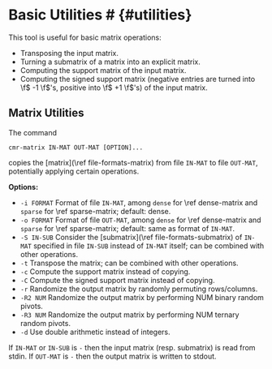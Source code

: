 # Basic Utilities # {#utilities}

This tool is useful for basic matrix operations:

  - Transposing the input matrix.
  - Turning a submatrix of a matrix into an explicit matrix.
  - Computing the support matrix of the input matrix.
  - Computing the signed support matrix (negative entries are turned into \f$ -1 \f$'s, positive into \f$ +1 \f$'s) of the input matrix.

## Matrix Utilities ##

The command

    cmr-matrix IN-MAT OUT-MAT [OPTION]...

copies the [matrix](\ref file-formats-matrix) from file `IN-MAT` to file `OUT-MAT`, potentially applying certain operations.

**Options:**
  - `-i FORMAT` Format of file `IN-MAT`, among `dense` for \ref dense-matrix and `sparse` for \ref sparse-matrix; default: dense.
  - `-o FORMAT` Format of file `OUT-MAT`, among `dense` for \ref dense-matrix and `sparse` for \ref sparse-matrix; default: same as format of `IN-MAT`.
  - `-S IN-SUB` Consider the [submatrix](\ref file-formats-submatrix) of `IN-MAT` specified in file `IN-SUB` instead of `IN-MAT` itself; can be combined with other operations.
  - `-t`        Transpose the matrix; can be combined with other operations.
  - `-c`        Compute the support matrix instead of copying.
  - `-C`        Compute the signed support matrix instead of copying.
  - `-r`        Randomize the output matrix by randomly permuting rows/columns.
  - `-R2 NUM`   Randomize the output matrix by performing NUM binary random pivots.
  - `-R3 NUM`   Randomize the output matrix by performing NUM ternary random pivots.
  - `-d`        Use double arithmetic instead of integers.

If `IN-MAT` or `IN-SUB` is `-` then the input matrix (resp. submatrix) is read from stdin.
If `OUT-MAT` is `-` then the output matrix is written to stdout.
